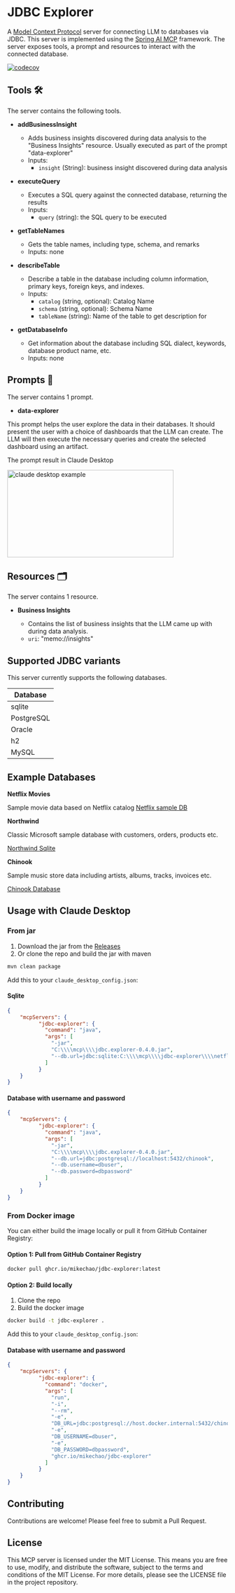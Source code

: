 # JDBC Explorer

A [Model Context Protocol](https://modelcontextprotocol.io/introduction) server for connecting LLM to databases via JDBC. This server is implemented using the [Spring AI MCP](https://docs.spring.io/spring-ai/reference/api/mcp/mcp-overview.html) framework. The server exposes tools, a prompt and resources to interact with the connected database.

[![codecov](https://codecov.io/github/mikechao/jdbc-explorer/graph/badge.svg?token=326RPXDFJP)](https://codecov.io/github/mikechao/jdbc-explorer)

## Tools 🛠

The server contains the following tools.

- **addBusinessInsight** 

    - Adds business insights discovered during data analysis to the "Business Insights" resource. Usually executed as part of the prompt "data-explorer"
    - Inputs:
        - `insight` (String): business insight discovered during data analysis 

- **executeQuery**

    - Executes a SQL query against the connected database, returning the results
    - Inputs:
        - `query` (string): the SQL query to be executed

- **getTableNames**

    - Gets the table names, including type, schema, and remarks
    - Inputs: none

- **describeTable**
    
    - Describe a table in the database including column information, primary keys, foreign keys, and indexes.
    - Inputs:
        - `catalog` (string, optional): Catalog Name
        - `schema` (string, optional): Schema Name
        - `tableName` (string): Name of the table to get description for

- **getDatabaseInfo**

    - Get information about the database including SQL dialect, keywords, database product name, etc.
    - Inputs: none

## Prompts 📄

The server contains 1 prompt.

- **data-explorer**

This prompt helps the user explore the data in their databases. It should present the user with a choice of dashboards that the LLM can create. The LLM will then execute the necessary queries and create the selected dashboard using an artifact.

The prompt result in Claude Desktop

<a href="https://mikechao.github.io/images/jdbc-explorer-prompt.webp" target="_blank" rel="noopener noreferrer">
<img width="380" height="200" src="https://mikechao.github.io/images/jdbc-explorer-prompt.webp" alt="claude desktop example" />
</a>

## Resources 🗂️

The server contains 1 resource.

- **Business Insights**

    - Contains the list of business insights that the LLM came up with during data analysis.
    - `uri`: "memo://insights"

## Supported JDBC variants

This server currently supports the following databases.

| Database |
|----------|
|sqlite|
|PostgreSQL|
|Oracle|
|h2|
|MySQL|

## Example Databases

**Netflix Movies**

Sample movie data based on Netflix catalog
[Netflix sample DB](https://github.com/lerocha/netflixdb)

**Northwind**

Classic Microsoft sample database with customers, orders, products etc.

[Northwind Sqlite](https://github.com/jpwhite3/northwind-SQLite3)

**Chinook**

Sample music store data including artists, albums, tracks, invoices etc.

[Chinook Database](https://github.com/lerocha/chinook-database)

## Usage with Claude Desktop

### From jar

1. Download the jar from the [Releases](https://github.com/mikechao/jdbc-explorer/releases)
2. Or clone the repo and build the jar with maven
```bash
mvn clean package
```

Add this to your `claude_desktop_config.json`:

#### Sqlite
```json
{
    "mcpServers": {
		  "jdbc-explorer": {
			"command": "java",
			"args": [
			  "-jar",
			  "C:\\\\mcp\\\\jdbc.explorer-0.4.0.jar",
			  "--db.url=jdbc:sqlite:C:\\\\mcp\\\\jdbc-explorer\\\\netflixdb.sqlite"
			]
		  }
	}
}
```

#### Database with username and password
```json
{
    "mcpServers": {
		  "jdbc-explorer": {
			"command": "java",
			"args": [
			  "-jar",
			  "C:\\\\mcp\\\\jdbc.explorer-0.4.0.jar",
			  "--db.url=jdbc:postgresql://localhost:5432/chinook",
			  "--db.username=dbuser",
			  "--db.password=dbpassword"
			]
		  }
	}
}
```

### From Docker image

You can either build the image locally or pull it from GitHub Container Registry:

#### Option 1: Pull from GitHub Container Registry
```bash
docker pull ghcr.io/mikechao/jdbc-explorer:latest
```

#### Option 2: Build locally

1. Clone the repo
2. Build the docker image
```bash
docker build -t jdbc-explorer .
```

Add this to your `claude_desktop_config.json`:

#### Database with username and password
```json
{
    "mcpServers": {
		  "jdbc-explorer": {
			"command": "docker",
			"args": [
			  "run",
			  "-i",
			  "--rm",
			  "-e",
			  "DB_URL=jdbc:postgresql://host.docker.internal:5432/chinook",
			  "-e",
			  "DB_USERNAME=dbuser",
			  "-e",
			  "DB_PASSWORD=dbpassword",
			  "ghcr.io/mikechao/jdbc-explorer"
			]
		  }
	}
}
```



## Contributing

Contributions are welcome! Please feel free to submit a Pull Request.

## License

This MCP server is licensed under the MIT License. This means you are free to use, modify, and distribute the software, subject to the terms and conditions of the MIT License. For more details, please see the LICENSE file in the project repository.